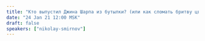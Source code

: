 ```yaml
---
title: "Кто выпустил Джина Шарпа из бутылки? (или как сломать бритву цветных революций :)"
date: "24 Jan 21 12:00 MSK"
draft: false
speakers: ["nikolay-smirnov"]  
--- 
```

